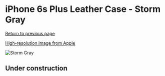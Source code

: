 # iPhone 6s Plus Leather Case - Storm Gray

[Return to previous page](/iphone_6)

[High-resolution image from Apple](https://store.storeimages.cdn-apple.com/8756/as-images.apple.com/is/MM322?wid=4500&hei=4500&fmt=png)

<div style="width: 512px"><img src="/almost_uncompressed/MM322.webp" alt="Storm Gray"></div>

## Under construction

